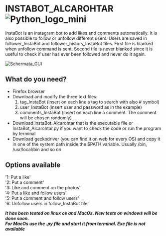 # INSTABOT_ALCAROHTAR ![Python_logo_mini](https://user-images.githubusercontent.com/89790994/132233323-31f21542-912d-4422-a8ae-3f0cd2d11c8a.jpg)

InstaBot is an instagram bot to add likes and comments automatically. It is also possible to follow or unfollow different users.
Users are saved in follower_InstaBot and follower_history_InstaBot files.
First file is blanked when unfollow command is sent.
Second file is never blanked since it is useful to check if user has ever been followed and never do it again.  


![Schermata_GUI](https://user-images.githubusercontent.com/89790994/132232211-147e7bc8-40d3-44e8-8603-870e5fda091c.jpg)
  
  
## What do you need?
- Firefox browser
- Download and modify the three text files: 
	1. tag_InstaBot (insert on each line a tag to search with also # symbol)
	2. user_InstaBot (insert user and password as in the example)
	3. comments_InstaBot (insert on each line a comment. The comment will be chosen randomly)
- Download InstaBot_Alcarohtar that is the executable file or InstaBot_Alcarohtar.py if you want to check the code or run the program by terminal
- Download geckodriver (you can find it on web for every OS) and copy it in one of the system path inside the $PATH variable. Usually /bin, /usr/local/bin and so on

## Options available
'1: Put a like'  
'2: Put a comment'  
'3: Like and comment on the photos'  
'4: Put a like and follow users'  
'5: Put a comment and follow users'  
'6: Unfollow users in follow_InstaBot file'  
  
***It has been tested on linux os and MacOs. New tests on windows will be done soon.***  
***For MacOs use the .py file and start it from terminal. Exe file is not available***
